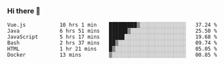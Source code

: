 ### Hi there 👋

<!--START_SECTION:waka-->

```text
Vue.js           10 hrs 1 min    █████████▒░░░░░░░░░░░░░░░   37.24 %
Java             6 hrs 51 mins   ██████▒░░░░░░░░░░░░░░░░░░   25.50 %
JavaScript       5 hrs 17 mins   █████░░░░░░░░░░░░░░░░░░░░   19.68 %
Bash             2 hrs 37 mins   ██▒░░░░░░░░░░░░░░░░░░░░░░   09.74 %
HTML             1 hr 21 mins    █▒░░░░░░░░░░░░░░░░░░░░░░░   05.05 %
Docker           13 mins         ▒░░░░░░░░░░░░░░░░░░░░░░░░   00.85 %
```

<!--END_SECTION:waka-->

<!--
**Jonas-VanHaeken/Jonas-VanHaeken** is a ✨ _special_ ✨ repository because its `README.md` (this file) appears on your GitHub profile.

Here are some ideas to get you started:

- 🔭 I’m currently working on ...
- 🌱 I’m currently learning ...
- 👯 I’m looking to collaborate on ...
- 🤔 I’m looking for help with ...
- 💬 Ask me about ...
- 📫 How to reach me: ...
- 😄 Pronouns: ...
- ⚡ Fun fact: ...
-->
